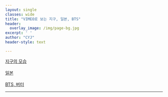 ```yaml
--- 
layout: single
classes: wide
title: "VIMEO로 보는 지구, 일본, BTS"
header:
  overlay_image: /img/page-bg.jpg
excerpt: ' '
author: "CYJ"
header-style: text

---  
```


[지구의 모습](https://player.vimeo.com/video/45878034?h=fa107961d3) <br> <br>
[일본](https://player.vimeo.com/video/245118304?portrait=0) <br> <br>
[BTS, 버터](https://w.soundcloud.com/player/?url=https%3A//api.soundcloud.com/tracks/1116388588&auto_play=false&hide_related=false&show_comments=true&show_user=true&show_reposts=false&visual=true%22%3E%3C/iframe%3E)

---
